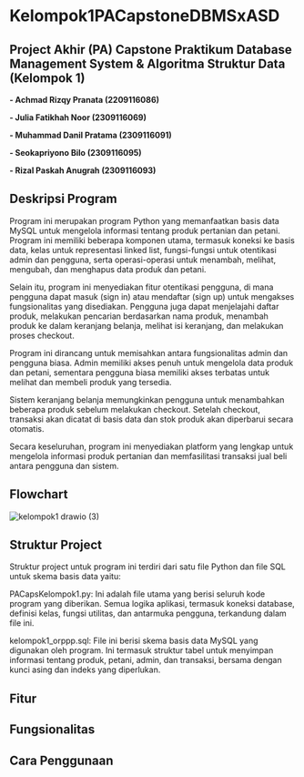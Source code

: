 # Kelompok1PACapstoneDBMSxASD
## **Project Akhir (PA) Capstone Praktikum Database Management System & Algoritma Struktur Data (Kelompok 1)**

**-  Achmad Rizqy Pranata
   (2209116086)**

**-  Julia Fatikhah Noor
   (2309116069)**

**-  Muhammad Danil Pratama
(2309116091)**

**-  Seokapriyono Bilo
   (2309116095)**

**-  Rizal Paskah Anugrah
   (2309116093)**

## **Deskripsi Program**

Program ini merupakan program Python yang memanfaatkan basis data MySQL untuk mengelola informasi tentang produk pertanian dan petani. Program ini memiliki beberapa komponen utama, termasuk koneksi ke basis data, kelas untuk representasi linked list, fungsi-fungsi untuk otentikasi admin dan pengguna, serta operasi-operasi untuk menambah, melihat, mengubah, dan menghapus data produk dan petani.

Selain itu, program ini menyediakan fitur otentikasi pengguna, di mana pengguna dapat masuk (sign in) atau mendaftar (sign up) untuk mengakses fungsionalitas yang disediakan. Pengguna juga dapat menjelajahi daftar produk, melakukan pencarian berdasarkan nama produk, menambah produk ke dalam keranjang belanja, melihat isi keranjang, dan melakukan proses checkout.

Program ini dirancang untuk memisahkan antara fungsionalitas admin dan pengguna biasa. Admin memiliki akses penuh untuk mengelola data produk dan petani, sementara pengguna biasa memiliki akses terbatas untuk melihat dan membeli produk yang tersedia.

Sistem keranjang belanja memungkinkan pengguna untuk menambahkan beberapa produk sebelum melakukan checkout. Setelah checkout, transaksi akan dicatat di basis data dan stok produk akan diperbarui secara otomatis.

Secara keseluruhan, program ini menyediakan platform yang lengkap untuk mengelola informasi produk pertanian dan memfasilitasi transaksi jual beli antara pengguna dan sistem.

## **Flowchart**
![kelompok1 drawio (3)](https://github.com/PA-B23-KELOMPOK1/PA-B23-KELOMPOK1/assets/146010899/1dfc7786-6ac1-469a-92e9-a4efb22e6cff)

## **Struktur Project**

Struktur project untuk program ini terdiri dari satu file Python dan file SQL untuk skema basis data yaitu:

PACapsKelompok1.py: Ini adalah file utama yang berisi seluruh kode program yang diberikan. Semua logika aplikasi, termasuk koneksi database, definisi kelas, fungsi utilitas, dan antarmuka pengguna, terkandung dalam file ini.

kelompok1_orppp.sql: File ini berisi skema basis data MySQL yang digunakan oleh program. Ini termasuk struktur tabel untuk menyimpan informasi tentang produk, petani, admin, dan transaksi, bersama dengan kunci asing dan indeks yang diperlukan.








## **Fitur**

## **Fungsionalitas**

## **Cara Penggunaan**

